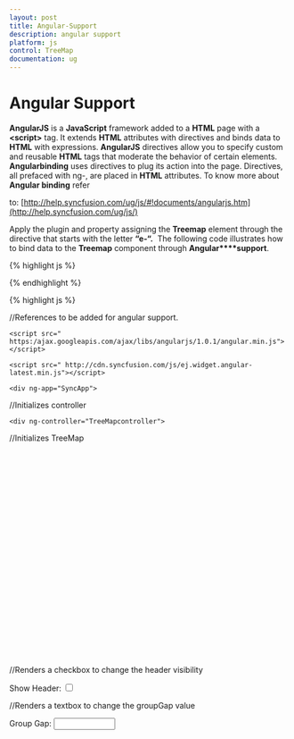 ```yaml
---
layout: post
title: Angular-Support
description: angular support
platform: js
control: TreeMap
documentation: ug
---
```


# Angular Support

**AngularJS** is a **JavaScript** framework added to a **HTML** page with a **&lt;script&gt;** tag. It extends **HTML** attributes with directives and binds data to **HTML** with expressions. **AngularJS** directives allow you to specify custom and reusable **HTML** tags that moderate the behavior of certain elements. **Angularbinding** uses directives to plug its action into the page. Directives, all prefaced with ng-, are placed in **HTML** attributes. To know more about **Angular binding** refer 

to: [http://help.syncfusion.com/ug/js/#!documents/angularjs.htm](http://help.syncfusion.com/ug/js/)

Apply the plugin and property assigning the **Treemap** element through the directive that starts with the letter **“e-“.**  The following code illustrates how to bind data to the **Treemap** component through **Angular****support**.

{% highlight js %}


<script>

    var population_data = [
        { Continent: "Asia", Country: "Indonesia", Growth: 3, Population: 237641326 },
        { Continent: "Asia", Country: "Russia", Growth: 2, Population: 152518015 },
        { Continent: "Asia", Country: "Malaysia", Growth: 1, Population: 29672000 },
        { Continent: "North America", Country: "United States", Growth: 4, Population: 315645000 },
        { Continent: "North America", Country: "Mexico", Growth: 2, Population: 112336538 },
        { Continent: "North America", Country: "Canada", Growth: 1, Population: 39056064 },
        { Continent: "South America", Country: "Colombia", Growth: 1, Population: 47000000 },
        { Continent: "South America", Country: "Brazil", Growth: 3, Population: 193946886 },
        { Continent: "Africa", Country: "Nigeria", Growth: 2, Population: 170901000 },
        { Continent: "Africa", Country: "Egypt", Growth: 1, Population: 83661000 },
        { Continent: "Europe", Country: "Germany", Growth: 1, Population: 81993000 },
        { Continent: "Europe", Country: "France", Growth: 1, Population: 65605000 },
        { Continent: "Europe", Country: "UK", Growth: 1, Population: 63181775 },
    ];

</script>


{% endhighlight %}



{% highlight js %}

//References to be added for angular support.

    <script src=" https:/ajax.googleapis.com/ajax/libs/angularjs/1.0.1/angular.min.js"></script>

    <script src=" http://cdn.syncfusion.com/js/ej.widget.angular-latest.min.js"></script>

    <div ng-app="SyncApp">
    
//Initializes controller
    
    <div ng-controller="TreeMapcontroller">

//Initializes TreeMap
    <div id="treemap" ej-treemap e-datasource="ndatasource" e-unicolormapping-color="ncolor" e-weightvaluepath="nweightValuePath" e-colorvaluepath="ncolorValuePath" e-leafitemsettings-labelpath="nlabelPath" style="width: 700px;height:370px;">
        <e-levels>
            <e-level e-grouppath="ngroupPath" e-groupgap="ngroupGap"                    e-showheader="nshowHeader">          
            </e-level>
        </e-levels>
    </div>
     
//Renders a checkbox to change the header visibility
    <div>
        Show Header:  <input type="checkbox" ng-model="nshowHeader" style="outline: none;"/>   
    </div>
    
//Renders a textbox to change the groupGap value 
    <div>
        Group Gap:  <input type="text" id="Text11" ng-model="ngroupGap" style="width: 110px" />
    </div> 
    <script>
       angular.module('syncApp', ['ejangular'])
       .controller('TreeMapcontroller', function ($scope) {
            $scope.ndatasource = population_data;
            $scope.ncolorValuePath = "Growth";
            $scope.nweightValuePath = "Growth";
            $scope.nlabelPath = "Country";
                    
            $scope.ngroupPath = "Continent";
            $scope.ngroupGap = 5;
            $scope.nshowHeader = true;

            $scope.ncolor = "#2380BB";
        });
    </script> 
  </div>
</div>


{% endhighlight %}



{% include image.html url="/js/TreeMap/Concepts-and-Features/Angular-Support_images/Angular-Support_img1.png" Caption="Angular treemap"%}







